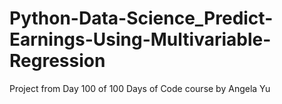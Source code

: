 # Python-Data-Science_Predict-Earnings-Using-Multivariable-Regression

Project from Day 100 of 100 Days of Code course by Angela Yu

